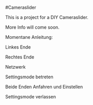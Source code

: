 #Cameraslider


This is a project for a DIY Cameraslider.

More Info will come soon.

Momentane Anleitung:

Linkes Ende

Rechtes Ende

Netzwerk

Settingsmode betreten

Beide Enden Anfahren und Einstellen

Settingsmode verlassen
